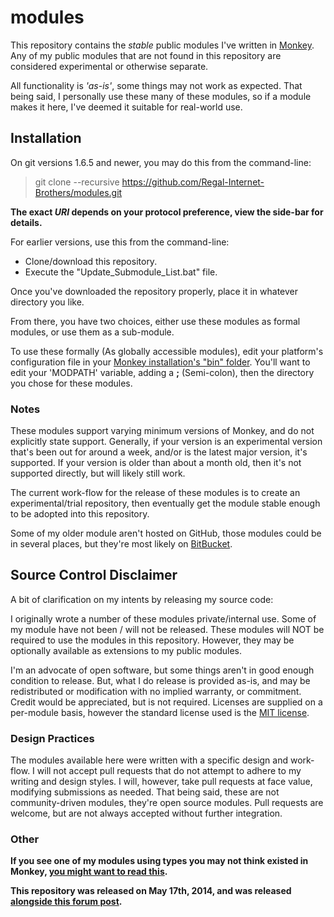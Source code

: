modules
=======

This repository contains the *stable* public modules I've written in [Monkey](https://github.com/blitz-research/monkey). Any of my public modules that are not found in this repository are considered experimental or otherwise separate.

All functionality is *'as-is'*, some things may not work as expected. That being said, I personally use these many of these modules, so if a module makes it here, I've deemed it suitable for real-world use.

## Installation
On git versions 1.6.5 and newer, you may do this from the command-line:
> git clone --recursive https://github.com/Regal-Internet-Brothers/modules.git

**The exact *URI* depends on your protocol preference, view the side-bar for details.**

For earlier versions, use this from the command-line:
* Clone/download this repository.
* Execute the "Update_Submodule_List.bat" file.

Once you've downloaded the repository properly, place it in whatever directory you like.

From there, you have two choices, either use these modules as formal modules, or use them as a sub-module.

To use these formally (As globally accessible modules), edit your platform's configuration file in your [Monkey installation's "bin" folder](https://github.com/blitz-research/monkey/tree/develop/bin). You'll want to edit your 'MODPATH' variable, adding a **;** (Semi-colon), then the directory you chose for these modules.

### Notes

These modules support varying minimum versions of Monkey, and do not explicitly state support. Generally, if your version is an experimental version that's been out for around a week, and/or is the latest major version, it's supported. If your version is older than about a month old, then it's not supported directly, but will likely still work.

The current work-flow for the release of these modules is to create an experimental/trial repository, then eventually get the module stable enough to be adopted into this repository.

Some of my older module aren't hosted on GitHub, those modules could be in several places, but they're most likely on [BitBucket](https://bitbucket.org/ImmutableOctet).

## Source Control Disclaimer

A bit of clarification on my intents by releasing my source code:

I originally wrote a number of these modules private/internal use. Some of my module have not been / will not be released. These modules will NOT be required to use the modules in this repository. However, they may be optionally available as extensions to my public modules.

I'm an advocate of open software, but some things aren't in good enough condition to release. But, what I do release is provided as-is, and may be redistributed or modification with no implied warranty, or commitment. Credit would be appreciated, but is not required. Licenses are supplied on a per-module basis, however the standard license used is the [MIT license](https://en.wikipedia.org/wiki/MIT_License).

### Design Practices

The modules available here were written with a specific design and work-flow. I will not accept pull requests that do not attempt to adhere to my writing and design styles. I will, however, take pull requests at face value, modifying submissions as needed. That being said, these are not community-driven modules, they're open source modules. Pull requests are welcome, but are not always accepted without further integration.

### Other

**If you see one of my modules using types you may not think existed in Monkey, [you might want to read this](https://github.com/Regal-Internet-Brothers/typetool/blob/master/README.md).**

**This repository was released on May 17th, 2014, and was released [alongside this forum post](http://www.monkey-x.com/Community/posts.php?topic=8506&post=93769).**

